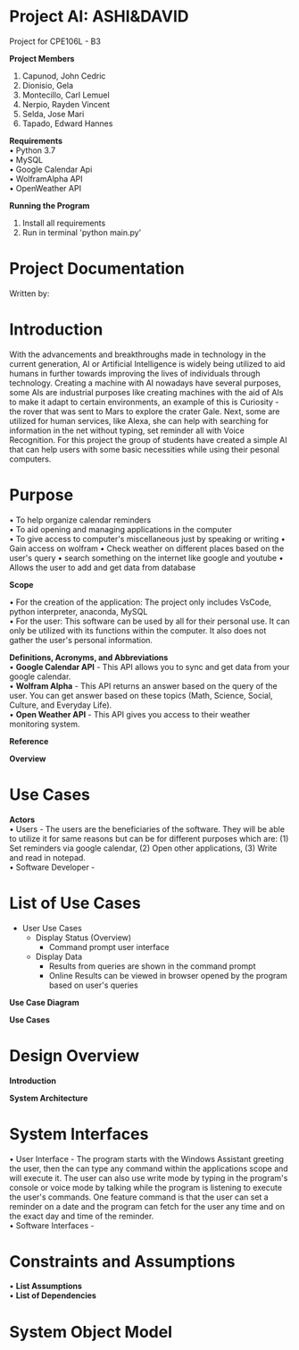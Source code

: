 # Project AI: ASHI&DAVID
Project for CPE106L - B3

**Project Members**  
  1.  Capunod, John Cedric
  2.  Dionisio, Gela
  3.  Montecillo, Carl Lemuel
  4.  Nerpio, Rayden Vincent
  5.  Selda, Jose Mari
  6.  Tapado, Edward Hannes

**Requirements**  
• Python 3.7  
• MySQL  
• Google Calendar Api  
• WolframAlpha API  
• OpenWeather API

**Running the Program**  
1. Install all requirements
2. Run in terminal 'python main.py'

# Project Documentation
Written by:

# Introduction
  With the advancements and breakthroughs made in technology in the current generation, AI or Artificial Intelligence is widely being utilized to aid humans in further towards improving the lives of individuals through technology. Creating a machine with AI nowadays have several purposes, some AIs are industrial purposes like creating machines with the aid of AIs to make it adapt to certain environments, an example of this is Curiosity - the rover that was sent to Mars to explore the crater Gale. Next, some are utilized for human services, like Alexa, she can help with searching for information in the net without typing, set reminder all with Voice Recognition. For this project the group of students have created a simple AI that can help users with some basic necessities while using their pesonal computers.  
  
# Purpose  
• To help organize calendar reminders    
• To aid opening and managing applications in the computer  
• To give access to computer's miscellaneous just by speaking or writing
• Gain access on wolfram 
• Check weather on different places based on the user's query
• search something on the internet like google and youtube
• Allows the user to add and get data from database

**Scope**
  
  • For the creation of the application: The project only includes VsCode, python interpreter, anaconda, MySQL  
  • For the user: This software can be used by all for their personal use. It can only be utilized with its functions within the computer. It also does not gather the user's personal information.  
  
**Definitions, Acronyms, and Abbreviations**  
• **Google Calendar API** - This API allows you to sync and get data from your google calendar.  
• **Wolfram Alpha**  - This API returns an answer based on the query of the user. You can get answer based on these topics (Math, Science, Social, Culture, and Everyday Life).  
• **Open Weather API** - This API gives you access to their weather monitoring system.  

**Reference**  
  
**Overview**  
  
# Use Cases #  

**Actors**  
    • Users - The users are the beneficiaries of the software. They will be able to utilize it for same reasons but can be for different purposes which are: (1) Set reminders via google calendar, (2) Open other applications, (3) Write and read in notepad.  
    • Software Developer -  
  
# List of Use Cases #  
  - User Use Cases
    - Display Status (Overview)
      - Command prompt user interface
    - Display Data 
      - Results from queries are shown in the command prompt
      - Online Results can be viewed in browser opened by the program based on user's queries
  
**Use Case Diagram**  

**Use Cases**  

# Design Overview

**Introduction**

**System Architecture**

# System Interfaces #   
• User Interface - The program starts with the Windows Assistant greeting the user, then the can type any command within the applications scope and will execute it. The user can also use write mode by typing in the program's console or voice mode by talking while the program is listening to execute the user's commands. One feature command is that the user can set a reminder on a date and the program can fetch for the user any time and on the exact day and time of the reminder.  
• Software Interfaces -  
# Constraints and Assumptions #  
• **List Assumptions**  
• **List of Dependencies**  

# System Object Model #  
</br>  

